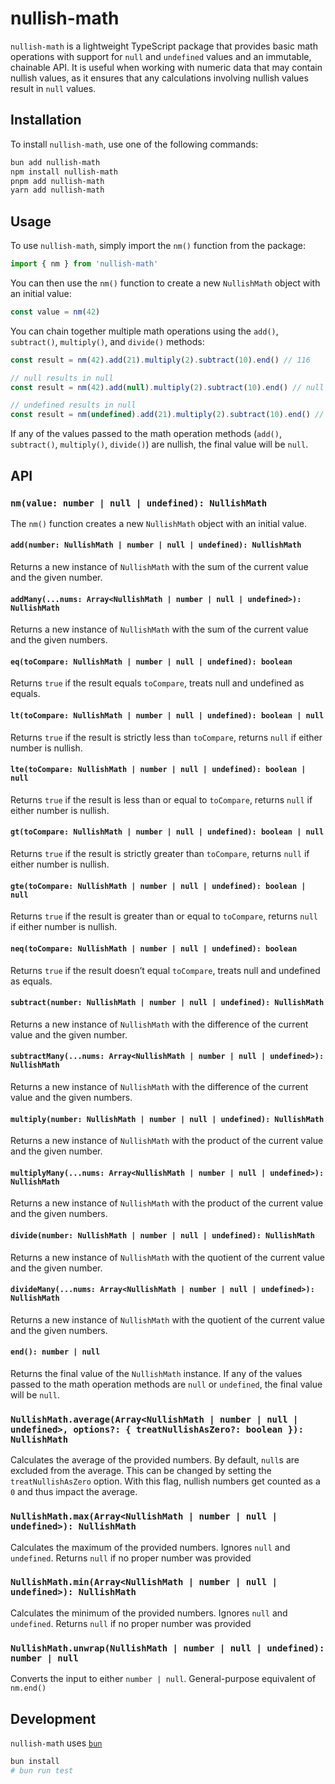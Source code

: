 # nullish-math

`nullish-math` is a lightweight TypeScript package that provides basic math operations with support for `null` and `undefined` values and an immutable, chainable API. It is useful when working with numeric data that may contain nullish values, as it ensures that any calculations involving nullish values result in `null` values.

## Installation

To install `nullish-math`, use one of the following commands:

```sh
bun add nullish-math
npm install nullish-math
pnpm add nullish-math
yarn add nullish-math
```

## Usage

To use `nullish-math`, simply import the `nm()` function from the package:

```ts
import { nm } from 'nullish-math'
```

You can then use the `nm()` function to create a new `NullishMath` object with an initial value:

```ts
const value = nm(42)
```

You can chain together multiple math operations using the `add()`, `subtract()`, `multiply()`, and `divide()` methods:

```ts
const result = nm(42).add(21).multiply(2).subtract(10).end() // 116

// null results in null
const result = nm(42).add(null).multiply(2).subtract(10).end() // null

// undefined results in null
const result = nm(undefined).add(21).multiply(2).subtract(10).end() // null
```

If any of the values passed to the math operation methods (`add()`, `subtract()`, `multiply()`, `divide()`) are nullish, the final value will be `null`.

## API

### `nm(value: number | null | undefined): NullishMath`

The `nm()` function creates a new `NullishMath` object with an initial value.

#### `add(number: NullishMath | number | null | undefined): NullishMath`

Returns a new instance of `NullishMath` with the sum of the current value and the given number.

#### `addMany(...nums: Array<NullishMath | number | null | undefined>): NullishMath`

Returns a new instance of `NullishMath` with the sum of the current value and the given numbers.

#### `eq(toCompare: NullishMath | number | null | undefined): boolean`

Returns `true` if the result equals `toCompare`, treats null and undefined as equals.

#### `lt(toCompare: NullishMath | number | null | undefined): boolean | null`

Returns `true` if the result is strictly less than `toCompare`, returns `null` if either number is nullish.

#### `lte(toCompare: NullishMath | number | null | undefined): boolean | null`

Returns `true` if the result is less than or equal to `toCompare`, returns `null` if either number is nullish.

#### `gt(toCompare: NullishMath | number | null | undefined): boolean | null`

Returns `true` if the result is strictly greater than `toCompare`, returns `null` if either number is nullish.

#### `gte(toCompare: NullishMath | number | null | undefined): boolean | null`

Returns `true` if the result is greater than or equal to `toCompare`, returns `null` if either number is nullish.

#### `neq(toCompare: NullishMath | number | null | undefined): boolean`

Returns `true` if the result doesn’t equal `toCompare`, treats null and undefined as equals.

#### `subtract(number: NullishMath | number | null | undefined): NullishMath`

Returns a new instance of `NullishMath` with the difference of the current value and the given number.

#### `subtractMany(...nums: Array<NullishMath | number | null | undefined>): NullishMath`

Returns a new instance of `NullishMath` with the difference of the current value and the given numbers.

#### `multiply(number: NullishMath | number | null | undefined): NullishMath`

Returns a new instance of `NullishMath` with the product of the current value and the given number.

#### `multiplyMany(...nums: Array<NullishMath | number | null | undefined>): NullishMath`

Returns a new instance of `NullishMath` with the product of the current value and the given numbers.

#### `divide(number: NullishMath | number | null | undefined): NullishMath`

Returns a new instance of `NullishMath` with the quotient of the current value and the given number.

#### `divideMany(...nums: Array<NullishMath | number | null | undefined>): NullishMath`

Returns a new instance of `NullishMath` with the quotient of the current value and the given numbers.

#### `end(): number | null`

Returns the final value of the `NullishMath` instance. If any of the values passed to the math operation methods are `null` or `undefined`, the final value will be `null`.

### `NullishMath.average(Array<NullishMath | number | null | undefined>, options?: { treatNullishAsZero?: boolean }): NullishMath`

Calculates the average of the provided numbers. By default, `null`s are excluded from the average. This can be changed by setting the `treatNullishAsZero` option. With this flag, nullish numbers get counted as a `0` and thus impact the average.

### `NullishMath.max(Array<NullishMath | number | null | undefined>): NullishMath`

Calculates the maximum of the provided numbers. Ignores `null` and `undefined`. Returns `null` if no proper number was provided

### `NullishMath.min(Array<NullishMath | number | null | undefined>): NullishMath`

Calculates the minimum of the provided numbers. Ignores `null` and `undefined`. Returns `null` if no proper number was provided

### `NullishMath.unwrap(NullishMath | number | null | undefined): number | null`

Converts the input to either `number | null`. General-purpose equivalent of `nm.end()`

## Development

`nullish-math` uses [`bun`](https://bun.sh)

```sh
bun install
# bun run test
```
